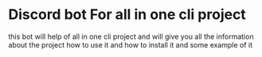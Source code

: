 # Discord bot For all in one cli project

this bot will help of all in one cli project
and will give you all the information about the project
how to use it and how to install it and some example of it
